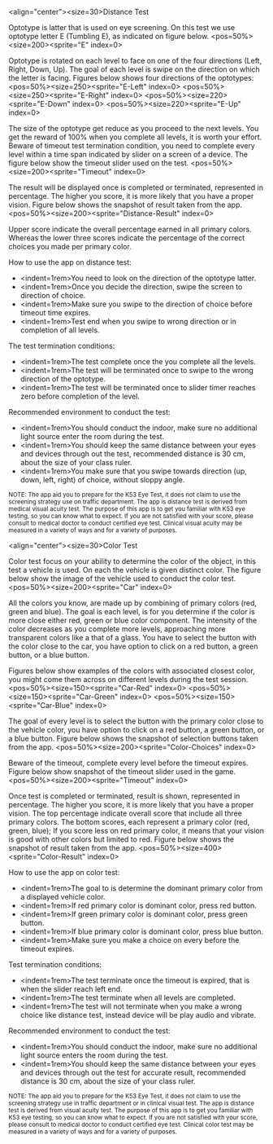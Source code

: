 <align="center"><size=30>Distance Test</size></align>

Optotype is latter that is used on eye screening. On this test we use optotype letter E (Tumbling E), as indicated on figure below.
<pos=50%><size=200><sprite="E" index=0></size>




Optotype is rotated on each level to face on one of the four directions (Left, Right, Down, Up). The goal of each level is swipe on the direction on which the letter is facing. Figures below shows four directions of the optotypes:
<pos=50%><size=250><sprite="E-Left" index=0></size></pos>
<pos=50%><size=250><sprite="E-Right" index=0></size></pos> 
<pos=50%><size=220><sprite="E-Down" index=0></size></pos> 
<pos=50%><size=220><sprite="E-Up" index=0></size></pos>




The size of the optotype get reduce as you proceed to the next levels. You get the reward of 100% when you complete all levels, it is worth your effort. Beware of timeout test termination condition, you need to complete every level within a time span indicated by slider on a screen of a device. The figure below show the timeout slider used on the test.
<pos=50%><size=200><sprite="Timeout" index=0></size>




The result will be displayed once is completed or terminated, represented in percentage. The higher you score, it is more likely that you have a proper vision. Figure below shows the snapshot of result taken from the app.
<pos=50%><size=200><sprite="Distance-Result" index=0></size>




Upper score indicate the overall percentage earned in all primary colors. Whereas the lower three scores indicate the percentage of the correct choices you made per primary color.

How to use the app on distance test:
- <indent=1rem>You need to look on the direction of the optotype latter.</indent>
- <indent=1rem>Once you decide the direction, swipe the screen to direction of choice.</indent>
- <indent=1rem>Make sure you swipe to the direction of choice before timeout time expires.</indent>
- <indent=1rem>Test end when you swipe to wrong direction or in completion of all levels.</indent>

The test termination conditions:
- <indent=1rem>The test complete once the you complete all the levels.</indent>
- <indent=1rem>The test will be terminated once to swipe to the wrong direction of the optotype. </indent>
- <indent=1rem>The test will be terminated once to slider timer reaches zero before completion of the level. </indent>

Recommended environment to conduct the test:
- <indent=1rem>You should conduct the indoor, make sure no additional light source enter the room during the test.</indent>
- <indent=1rem>You should keep the same distance between your eyes and devices through out the test, recommended distance is 30 cm, about the size of your class ruler.</indent>
- <indent=1rem>You make sure that you swipe towards direction (up, down, left, right) of choice, without sloppy angle.</indent>


<sub>NOTE:
The app aid you to prepare for the K53 Eye Test, it does not claim to use the screening strategy use on traffic department. The app is distance test is derived from medical visual acuity test. The purpose of this app is to get you familiar with K53 eye testing, so you can know what to expect. If you are not satisfied with your score, please consult to medical doctor to conduct certified eye test. Clinical visual acuity may be measured in a variety of ways and for a variety of purposes.
</sub>


<align="center"><size=30>Color Test</size></align>

Color test focus on your ability to determine the color of the object, in this test a vehicle is used. On each the vehicle is given distinct color. The figure below show the image of the vehicle used to conduct the color test.
<pos=50%><size=200><sprite="Car" index=0></size>



All the colors you know, are made up by combining of primary colors (red, green and blue). The goal is each level, is for you determine if the color is more close either red, green or blue color component. The intensity of the color decreases as you complete more levels, approaching more transparent colors like a that of a glass. You have to select the button with the color close to the car, you have option to click on a red button, a green button, or a blue button.

Figures below show examples of the colors with associated closest color, you might come them across on different levels during the test session.
<pos=50%><size=150><sprite="Car-Red" index=0></size> 
<pos=50%><size=150><sprite="Car-Green" index=0></size> 
<pos=50%><size=150><sprite="Car-Blue" index=0></size>



The goal of every level is to select the button with the primary color close to the vehicle color, you have option to click on a red button, a green button, or a blue button. Figure below shows the snapshot of selection buttons taken from the app.
<pos=50%><size=200><sprite="Color-Choices" index=0></size>



Beware of the timeout, complete every level before the timeout expires. Figure below show snapshot of the timeout slider used in the game. 
<pos=50%><size=200><sprite="Timeout" index=0></size>



Once test is completed or terminated, result is shown, represented in percentage. The higher you score, it is more likely that you have a proper vision. The top percentage indicate overall score that include all three primary colors. The bottom scores, each represent a primary color (red, green, blue); If you score less on red primary color, it means that your vision is good with other colors but limited to red. Figure below shows the snapshot of result taken from the app. 
<pos=50%><size=400><sprite="Color-Result" index=0></size>






How to use the app on color test:
- <indent=1rem>The goal to is determine the dominant primary color from a displayed vehicle color.</indent>
- <indent=1rem>If red primary color is dominant color, press red button.</indent>
- <indent=1rem>If green primary color is dominant color, press green button.</indent>
- <indent=1rem>If blue primary color is dominant color, press blue button.</indent>
- <indent=1rem>Make sure you make a choice on every before the timeout expires.</indent>

Test termination conditions:
- <indent=1rem>The test terminate once the timeout is expired, that is when the slider reach left end.</indent>
- <indent=1rem>The test terminate when all levels are completed.</indent>
- <indent=1rem>The test will not terminate when you make a wrong choice like distance test, instead device will be play audio and vibrate.</indent>

Recommended environment to conduct the test:
- <indent=1rem>You should conduct the indoor, make sure no additional light source enters the room during the test.</indent>
- <indent=1rem>You should keep the same distance between your eyes and devices through out the test for accurate result, recommended distance is 30 cm, about the size of your class ruler.</indent>

<sub>NOTE:
The app aid you to prepare for the K53 Eye Test, it does not claim to use the screening strategy use in traffic department or in clinical visual test. The app is distance test is derived from visual acuity test. The purpose of this app is to get you familiar with K53 eye testing, so you can know what to expect. If you are not satisfied with your score, please consult to medical doctor to conduct certified eye test. Clinical color test may be measured in a variety of ways and for a variety of purposes.
</sub>
